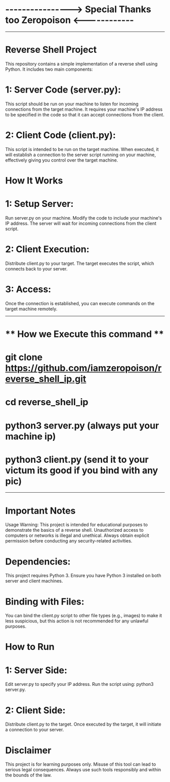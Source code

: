 #           ---------------->  Special Thanks too Zeropoison  <------------

__________________________________________________________________________________________________________________________________________________________________________________________________________________________________________________________________________________________________________________________________________



# Reverse Shell Project
This repository contains a simple implementation of a reverse shell using Python. It includes two main components:

# 1: Server Code (server.py): 
This script should be run on your machine to listen for incoming connections from the target machine. It requires your machine's IP address to be specified in the code so that it can accept connections from the client.

# 2: Client Code (client.py): 
This script is intended to be run on the target machine. When executed, it will establish a connection to the server script running on your machine, effectively giving you control over the target machine.

# How It Works

# 1: Setup Server:
Run server.py on your machine.
Modify the code to include your machine's IP address.
The server will wait for incoming connections from the client script.

# 2: Client Execution:
Distribute client.py to your target.
The target executes the script, which connects back to your server.

# 3: Access:
Once the connection is established, you can execute commands on the target machine remotely.

________________________________________________________________________________________

#                           ** How we Execute this command **
#                 git clone https://github.com/iamzeropoison/reverse_shell_ip.git
#                              cd reverse_shell_ip 
#                              python3 server.py  (always put your machine ip)
#                              python3 client.py  (send it to your victum its good if you bind with any pic)
________________________________________________________________________________________
# Important Notes
Usage Warning:
This project is intended for educational purposes to demonstrate the basics of a reverse shell. Unauthorized access to computers or networks is illegal and unethical. Always obtain explicit permission before conducting any security-related activities.

# Dependencies:
This project requires Python 3. Ensure you have Python 3 installed on both server and client machines.

# Binding with Files:
You can bind the client.py script to other file types (e.g., images) to make it less suspicious, but this action is not recommended for any unlawful purposes.

# How to Run
# 1: Server Side:

Edit server.py to specify your IP address.
Run the script using: python3 server.py.

# 2: Client Side:
Distribute client.py to the target.
Once executed by the target, it will initiate a connection to your server.

# Disclaimer
This project is for learning purposes only. Misuse of this tool can lead to serious legal consequences. Always use such tools responsibly and within the bounds of the law.
